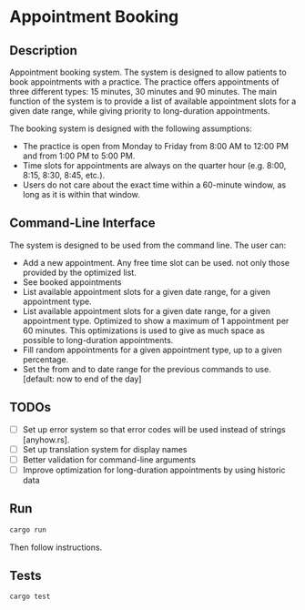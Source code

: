 # Appointment Booking

## Description
Appointment booking system. The system is designed to allow patients to book
appointments with a practice. The practice offers appointments of three different types:
15 minutes, 30 minutes and 90 minutes.
The main function of the system is to provide a list of available appointment
slots for a given date range, while giving priority to long-duration appointments.

The booking system is designed with the following assumptions:
 - The practice is open from Monday to Friday from 8:00 AM to 12:00 PM and from 1:00 PM to 5:00 PM.
 - Time slots for appointments are always on the quarter hour (e.g. 8:00, 8:15, 8:30, 8:45, etc.).
 - Users do not care about the exact time within a 60-minute window, as long as it is within that window.

## Command-Line Interface
The system is designed to be used from the command line. The user can:
 - Add a new appointment. Any free time slot can be used. not only those provided by the optimized list.
 - See booked appointments
 - List available appointment slots for a given date range, for a given appointment type.
 - List available appointment slots for a given date range, for a given appointment type.
   Optimized to show a maximum of 1 appointment per 60 minutes. This optimizations is used
   to give as much space as possible to long-duration appointments.
 - Fill random appointments for a given appointment type, up to a given percentage.
 - Set the from and to date range for the previous commands to use. [default: now to end of the day]

## TODOs
 - [ ] Set up error system so that error codes will be used instead of strings [anyhow.rs].
 - [ ] Set up translation system for display names
 - [ ] Better validation for command-line arguments
 - [ ] Improve optimization for long-duration appointments by using historic data

## Run
```bash
cargo run
```

Then follow instructions.

## Tests
```bash
cargo test
```

